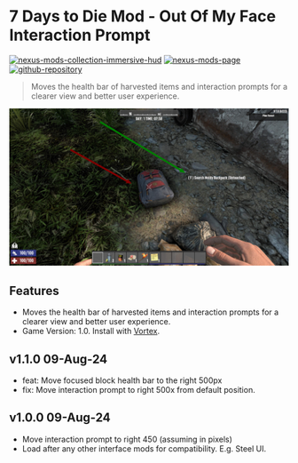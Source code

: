 # 7 Days to Die Mod - Out Of My Face Interaction Prompt
[![nexus-mods-collection-immersive-hud](https://img.shields.io/badge/Nexus%20Mods%20Collection-Immersive%20HUD%20-orange?style=flat-square&logo=spinrilla)](https://next.nexusmods.com/7daystodie/collections/epfqzi) [![nexus-mods-page](https://img.shields.io/badge/Nexus%20Mod-Out%20Of%20My%20Face%20Interaction%20Prompt%20-orange?style=flat-square&logo=spinrilla)](https://www.nexusmods.com/7daystodie/mods/5720) [![github-repository](https://img.shields.io/badge/GitHub-Repository-green?style=flat-square&logo=github)](https://github.com/rdok/7daystodie_mod_out_of_my_face_interaction_prompt)

> Moves the health bar of harvested items and interaction prompts for a clearer view and better user experience.

[![Out Of My Face](https://raw.githubusercontent.com/rdok/7daystodie_mod_out_of_my_face_interaction_prompt/main/documentation/showcase.jpg)](https://www.nexusmods.com/7daystodie/mods/5720)

## Features
- Moves the health bar of harvested items and interaction prompts for a clearer view and better user experience.
- Game Version: 1.0. Install with [Vortex](https://www.nexusmods.com/about/vortex/).

## v1.1.0 09-Aug-24
- feat: Move focused block health bar to the right 500px
- fix: Move interaction prompt to right 500x from default position.
## v1.0.0 09-Aug-24
- Move interaction prompt to right 450 (assuming in pixels)
- Load after any other interface mods for compatibility. E.g. Steel UI.